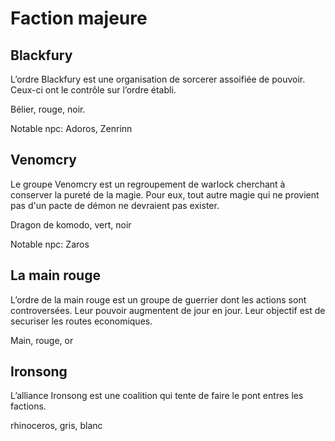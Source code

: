 # Faction majeure

## Blackfury

L’ordre Blackfury est une organisation de sorcerer assoifiée de pouvoir. 
Ceux-ci ont le contrôle sur l’ordre établi.

Bélier, rouge, noir.

Notable npc: Adoros, Zenrinn

## Venomcry

Le groupe Venomcry est un regroupement de warlock cherchant à conserver la pureté de la magie. Pour eux, tout autre magie qui ne provient pas d'un pacte de démon ne devraient pas exister.

Dragon de komodo, vert, noir

Notable npc: Zaros

## La main rouge

L’ordre de la main rouge est un groupe de guerrier dont les actions sont controversées. Leur pouvoir augmentent de jour en jour. Leur objectif est de securiser les routes economiques.

Main, rouge, or

## Ironsong

L’alliance Ironsong est une coalition qui tente de faire le pont entres les factions.

rhinoceros, gris, blanc